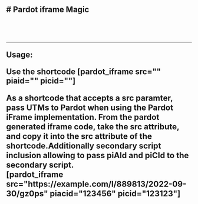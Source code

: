 <h2># Pardot iframe Magic<h2><br>
<hr>
  <p><strong>Usage:</strong></p>
  <p>Use the shortcode [pardot_iframe src="" piaid="" picid=""]</p>
 <p style="font-size:16pt;font-color:green">As a shortcode that accepts a src paramter, pass UTMs to Pardot when using the Pardot iFrame implementation. From the pardot generated iframe code, take the src attribute, and copy it into the src attribute of the shortcode.Additionally secondary script inclusion allowing to pass piAId and piCId to the secondary script. <BR> [pardot_iframe src="https://example.com/l/889813/2022-09-30/gz0ps" piacid="123456" picid="123123"] </p>

